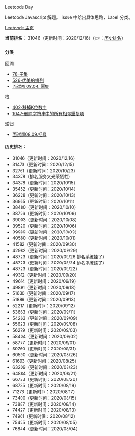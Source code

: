 Leetcode Day

Leetcode Javascript 解题。
issue 中给出具体思路，Label 分类。

[Leetcode 主页](https://leetcode-cn.com/u/sa-mo-ye-er-ha/)

**当前排名**： 31046（更新时间：2020/12/16）（👉：[历史排名](#历史排名)）

#### 分类

回溯

- [78-子集](./78-子集.js)
- [526-优美的排列](./526-优美的排列.js)
- [面试题 08.04. 幂集](./面试题08.04.幂集.js)

栈

- [402-移掉K位数字](./402-移掉K位数字.js)
- [1047-删除字符串中的所有相邻重复项](./1047-删除字符串中的所有相邻重复项.js)

递归
- [面试题08.09.括号](./面试题08.09.括号.js)

#### 历史排名：
- 31046（更新时间：2020/12/16）
- 31473（更新时间：2020/12/15）
- 32761（更新时间：2020/10/23）
- 34378（排名服务又光荣牺牲）
- 34378（更新时间：2020/10/15）
- 35452（更新时间：2020/10/14）
- 36228（更新时间：2020/10/13）
- 36955（更新时间：2020/10/11）
- 38480（更新时间：2020/10/10）
- 38726（更新时间：2020/10/09）
- 39003（更新时间：2020/10/08）
- 39520（更新时间：2020/10/06)
- 39989（更新时间：2020/10/03）
- 40580（更新时间：2020/10/01）
- 41582（更新时间：2020/09/30）
- 42982（更新时间：2020/09/29）
- 48723（更新时间：2020/09/26 排名系统挂了）
- 48723（更新时间：2020/09/24 排名系统挂了）
- 48723（更新时间：2020/09/22）
- 49312（更新时间：2020/09/20）
- 49614（更新时间：2020/09/19）
- 49891（更新时间：2020/09/18）
- 51630（更新时间：2020/09/17）
- 51889（更新时间：2020/09/13）
- 52217（更新时间：2020/09/12）
- 53663（更新时间：2020/09/11）
- 54263（更新时间：2020/09/09）
- 55623（更新时间：2020/09/08）
- 56279（更新时间：2020/09/03）
- 58404（更新时间：2020/09/02）
- 58777（更新时间：2020/09/01）
- 59760（更新时间：2020/08/31）
- 60590（更新时间：2020/08/26）
- 61693（更新时间：2020/08/25）
- 63209（更新时间：2020/08/23）
- 64884（更新时间：2020/08/21）
- 66723（更新时间：2020/08/20）
- 68735（更新时间：2020/08/19）
- 71276（更新时间：2020/08/17）
- 73400（更新时间：2020/08/15）
- 73887（更新时间：2020/08/14）
- 74427（更新时间：2020/08/13）
- 74961（更新时间：2020/08/12）
- 75425（更新时间：2020/08/05）
- 76844（更新时间：2020/08/04）
